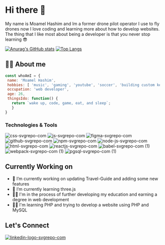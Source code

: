 # Hi there 👋

My name is Moamel Hashim and Im a former drone pilot operator
I use to fly drones now I love coding and learning more about how to develop websites. The thing that I like most about being a developer is that you never stop learning :sunglasses:

[![Anurag's GitHub stats](https://github-readme-stats.vercel.app/api?username=moamel-hashim&show_icons=true&theme=radical)](https://github.com/anuraghazra/github-readme-stats)
[![Top Langs](https://github-readme-stats.vercel.app/api/top-langs/?username=anuraghazra&layout=compact)](https://github.com/anuraghazra/github-readme-stats)
 
## 🏄‍♂️ About me
```js 
const whoAmI = {
 name: 'Moamel Hashim',
 hobbies: [ 'music', 'gaming', 'youtube', 'soccer', 'building custom keyboards'],
 occupation: 'web developer',
 age: 26,
 thingsIdo: function() {
   return `wake up, code, game, eat, and sleep`;
   }
}
```
### Technologies & Tools
![css-svgrepo-com](https://user-images.githubusercontent.com/90476994/179878981-fdf460ae-c00b-4a10-ad62-baa692cf3894.svg)
![js-svgrepo-com](https://user-images.githubusercontent.com/90476994/179879395-2c97bdc2-bcf0-494d-9a52-640999a90647.svg)
![figma-svgrepo-com](https://user-images.githubusercontent.com/90476994/179879423-7539c20e-c9a4-4fd9-94ad-32fc086d7722.svg)
![github-svgrepo-com](https://user-images.githubusercontent.com/90476994/179879428-0e51b501-1db4-44f0-acb8-2e6cb25414b7.svg)
![npm-svgrepo-com](https://user-images.githubusercontent.com/90476994/179879455-b64e6946-90e6-4477-9832-b378d4e3de66.svg)
![node-js-svgrepo-com](https://user-images.githubusercontent.com/90476994/179879475-0433a46b-fa29-4d5f-89ee-0cad24fe36e4.svg)
![html-svgrepo-com](https://user-images.githubusercontent.com/90476994/179879480-8a3fd44a-56df-4b0c-8758-08c284dd08bb.svg)
![reactjs-svgrepo-com](https://user-images.githubusercontent.com/90476994/179881245-46e07671-4a8d-4a9c-b08c-adb2ac44b2f1.svg)
![babel-svgrepo-com (1)](https://user-images.githubusercontent.com/90476994/179881024-72144cfd-bb0e-414d-b77c-7e16a29e0e7e.svg)
![webpack-svgrepo-com (1)](https://user-images.githubusercontent.com/90476994/179881025-ac2e8702-4bd7-4165-a0b4-41d54c9c981c.svg)
![pgsql-svgrepo-com (1)](https://user-images.githubusercontent.com/90476994/179881076-cfaf92de-b2a3-462c-9530-f09a1aeed71b.svg)

## Currently Working on
- 🔭 I’m currently working on updating Travel-Guide and adding some new features
- 🌱 I’m currently learning three.js
- 🐱‍🏍 I'm in the process of further developing my education and earning a degree in web development
- 🐱‍👓 I'm learning PHP and trying to develop a website using PHP and MySQL

## Let's Connect

[![linkedin-logo-svgrepo-com](https://user-images.githubusercontent.com/90476994/179892179-78e42808-fefb-4579-9479-bf5f0e38a501.svg)](https://www.linkedin.com/in/moamelhashim/)

